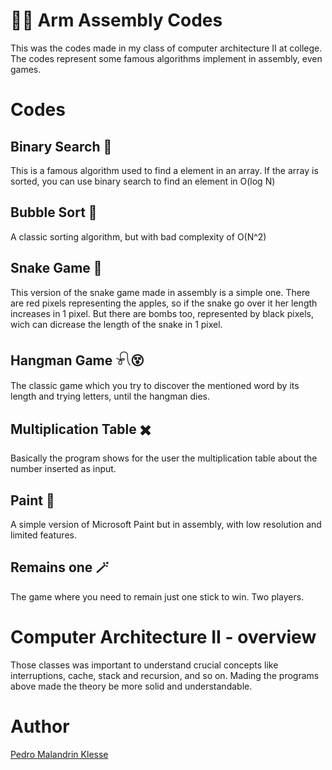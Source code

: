 # 👨‍💻 Arm Assembly Codes

This was the codes made in my class of computer architecture II at college. The codes represent some famous algorithms implement in assembly, even games.

# Codes

## Binary Search 🔎

This is a famous algorithm used to find a element in an array. If the array is sorted, you can use binary search to find an element in O(log N)

## Bubble Sort 🫧

A classic sorting algorithm, but with bad complexity of O(N^2)

## Snake Game 🐍

This version of the snake game made in assembly is a simple one. There are red pixels representing the apples, so if the snake go over it her length increases in 1 pixel. But 
there are bombs too, represented by black pixels, wich can dicrease the length of the snake in 1 pixel.

## Hangman Game  𓍯😵

The classic game which you try to discover the mentioned word by its length and trying letters, until the hangman dies.

## Multiplication Table ✖️

Basically the program shows for the user the multiplication table about the number inserted as input.

## Paint 🎨

A simple version of Microsoft Paint but in assembly, with low resolution and limited features.

## Remains one 🪄

The game where you need to remain just one stick to win. Two players.

# Computer Architecture II - overview

Those classes was important to understand crucial concepts like interruptions, cache, stack and recursion, and so on. Mading the programs above made the theory be more solid 
and understandable.

# Author

[Pedro Malandrin Klesse](www.github.com/Klesse)
